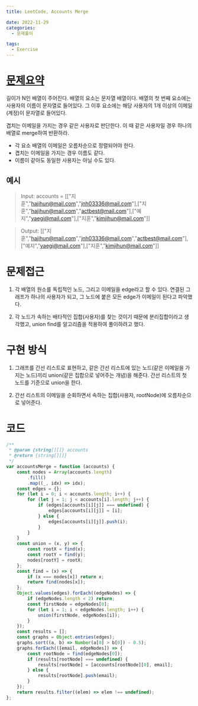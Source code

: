 ```yaml
---
title: LeetCode, Accounts Merge

date: 2022-11-29
categories:
  - 문제풀이

tags:
  - Exercise
---
```


# [문제요약](https://leetcode.com/problems/accounts-merge/)

길이가 N인 배열이 주어진다. 배열의 요소는 문자열 배열이다. 배열의 첫 번째 요소에는 사용자의 이름이 문자열로 들어있다. 그 이후 요소에는 해당 사용자의 1개 이상의 이메일(계정)이 문자열로 들어있다.

겹치는 이메일을 가지는 경우 같은 사용자로 판단한다. 이 때 같은 사용자일 경우 하나의 배열로 merge하여 반환하라.

- 각 요소 배열의 이메일은 오름차순으로 정렬되어야 한다.
- 겹치는 이메일을 가지는 경우 이름도 같다.
- 이름이 같아도 동일한 사용자는 아닐 수도 있다.

## 예시

> Input: accounts = \[["지훈","hajihun@mail.com","jnh03336@mail.com"],["지훈","hajihun@mail.com","actbest@mail.com"],["예지","yaegi@mail.com"],["지훈","kimjihun@mail.com"]\]

> Output: \[["지훈","hajihun@mail.com","jnh03336@mail.com","actbest@mail.com"],["예지","yaegi@mail.com"],["지훈","kimjihun@mail.com"]\]

# 문제접근

1. 각 배열의 원소를 독립적인 노드, 그리고 이메일을 edge라고 할 수 있다. 연결된 그래프가 하나의 사용자가 되고, 그 노드에 붙은 모든 edge가 이메일이 된다고 파악했다.

2. 각 노드가 속하는 배타적인 집합(사용자)를 찾는 것이기 때문에 분리집합이라고 생각했고, union find를 알고리즘을 적용하여 풀이하려고 했다.

# 구현 방식

1. 그래프를 간선 리스트로 표현하고, 같은 간선 리스트에 있는 노드(같은 이메일을 가지는 노드)끼리 union(같은 집합으로 넣어주는 개념)을 해준다. 간선 리스트의 첫 노드를 기준으로 union을 한다.

2. 간선 리스트의 이메일을 순회하면서 속하는 집합(사용자, rootNode)에 오름차순으로 넣어준다.

# 코드

```javascript
/**
 * @param {string[][]} accounts
 * @return {string[][]}
 */
var accountsMerge = function (accounts) {
	const nodes = Array(accounts.length)
		.fill()
		.map((_, idx) => idx);
	const edges = {};
	for (let i = 0; i < accounts.length; i++) {
		for (let j = 1; j < accounts[i].length; j++) {
			if (edges[accounts[i][j]] === undefined) {
				edges[accounts[i][j]] = [i];
			} else {
				edges[accounts[i][j]].push(i);
			}
		}
	}
	const union = (x, y) => {
		const rootX = find(x);
		const rootY = find(y);
		nodes[rootY] = rootX;
	};
	const find = (x) => {
		if (x === nodes[x]) return x;
		return find(nodes[x]);
	};
	Object.values(edges).forEach((edgeNodes) => {
		if (edgeNodes.length < 2) return;
		const firstNode = edgeNodes[0];
		for (let i = 1; i < edgeNodes.length; i++) {
			union(firstNode, edgeNodes[i]);
		}
	});
	const results = [];
	const graphs = Object.entries(edges);
	graphs.sort((a, b) => Number(a[0] > b[0]) - 0.5);
	graphs.forEach(([email, edgeNodes]) => {
		const rootNode = find(edgeNodes[0]);
		if (results[rootNode] === undefined) {
			results[rootNode] = [accounts[rootNode][0], email];
		} else {
			results[rootNode].push(email);
		}
	});
	return results.filter((elem) => elem !== undefined);
};
```
